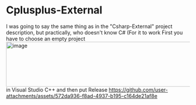 # Cplusplus-External
I was going to say the same thing as in the "Csharp-External" project description, but practically, who doesn't know C# (For it to work First you have to choose an empty project <img width="675" height="123" alt="image" src="https://github.com/user-attachments/assets/ce089a7c-38d5-4327-8241-e5ed2debb25a" /> in Visual Studio C++ and then put Release https://github.com/user-attachments/assets/572da936-f8ad-4937-b195-c164de21af8e

